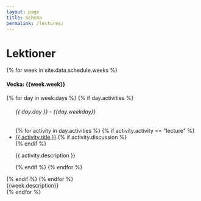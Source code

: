 ```yaml
---
layout: page
title: Schema
permalink: /lectures/
---
```


# Lektioner

<div class="row ">
{% for week in site.data.schedule.weeks %}                         
      <div class="col-lg-4">
            <div class="card lectures-card">
                  <div class="card-header text-center">
                        <h4>Vecka: {{week.week}}</h4>
                  </div>
                        <div class="card-body" >
                              <div class="row mt-3">
                              {% for day in week.days %}
                                    {% if day.activities %}
                                    <ul class="list-group lectures-list lec-first">
                                    <h6 class="card-subtitle mb-2 text-muted postlower ml-3">{{ day.day }} - {{day.weekday}}</h6>
                                    {% for activity in day.activities %}
                                    {% if activity.activity == "lecture" %}
                                          <li class="list-group-item">
                                                <i class="bi bi-chevron-double-right lec-icon"></i> <a href="{{ activity.slug | prepend: site.baseurl }}">{{ activity.title }}</a>
                                                {% if activity.discussion %}<a href="{{activity.discussion}}"><i class="fa fa-comments" aria-hidden="true"></i></a><br>{% endif %}
                                                <p class="description"> {{ activity.description }}</p>
                                          </li>
                                    {% endif %}
                                    {% endfor %}
                                    </ul>
                                    {% endif %}
                                    {% endfor %}
                              </div>
                        </div>
                        <div class="card-footer text-center">
                        {{week.description}}
                        </div>
                  </div>
      </div>
{% endfor %}
</div>